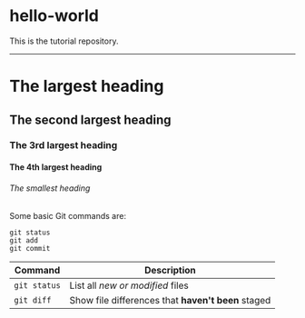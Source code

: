 # hello-world

This is the tutorial repository.

-----

# The largest heading
## The second largest heading
### The 3rd largest heading
#### The 4th largest heading
###### The smallest heading


Some basic Git commands are:
```Shell
git status
git add
git commit
```


| Command | Description |
| --- | --- |
| `git status` | List all *new or modified* files |
| `git diff` | Show file differences that **haven't been** staged |


